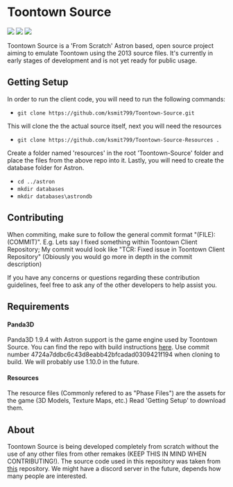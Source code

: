 # Toontown Source
![](https://img.shields.io/badge/PRODUCTION-0.0.0-green.svg)
![](https://img.shields.io/badge/DEVELOPMENT-0.0.0-orange.svg)
![](https://img.shields.io/badge/STATE-EARLY--DEV-red.svg)

Toontown Source is a 'From Scratch' Astron based, open source project aiming to emulate Toontown using the 2013 source files. It's currently in early stages of development and is not yet ready for public usage.

## Getting Setup

In order to run the client code, you will need to run the following commands:

* `git clone https://github.com/ksmit799/Toontown-Source.git`

This will clone the the actual source itself, next you will need the resources

* `git clone https://github.com/ksmit799/Toontown-Source-Resources .`

Create a folder named 'resources' in the root 'Toontown-Source' folder and place the files from the above repo into it. Lastly, you will need to create the database folder for Astron.

* `cd ../astron`
* `mkdir databases`
* `mkdir databases\astrondb`

## Contributing

When commiting, make sure to follow the general commit format "(FILE): (COMMIT)". E.g. Lets say I fixed something within Toontown Client Repository; My commit would look like "TCR: Fixed issue in Toontown Client Repository" (Obiously you would go more in depth in the commit description)

If you have any concerns or questions regarding these contribution guidelines, feel free to ask any of the other developers to help assist you.

## Requirements

#### Panda3D
Panda3D 1.9.4 with Astron support is the game engine used by Toontown Source. You can find the repo with build instructions [here](https://github.com/Astron/panda3d). Use commit number 4724a7ddbc6c43d8eabb42bfcadad0309421f194 when cloning to build. We will probably use 1.10.0 in the future.

#### Resources
The resource files (Commonly refered to as "Phase Files") are the assets for the game (3D Models, Texture Maps, etc.) Read 'Getting Setup' to download them.

## About

Toontown Source is being developed completely from scratch without the use of any other files from other remakes (KEEP THIS IN MIND WHEN CONTRIBUTING!). The source code used in this repository was taken from [this](https://github.com/ToontownLover/Toontown-Online-2013) repository. We might have a discord server in the future, depends how many people are interested.
